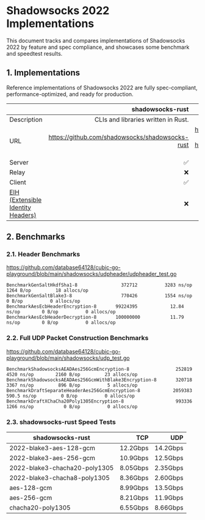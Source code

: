 # Shadowsocks 2022 Implementations

This document tracks and compares implementations of Shadowsocks 2022 by feature and spec compliance, and showcases some benchmark and speedtest results.

## 1. Implementations

Reference implementations of Shadowsocks 2022 are fully spec-compliant, performance-optimized, and ready for production.

|     | shadowsocks-rust | sing-shadowsocks |
| --- | ---------------: | ---------------: |
| Description | CLIs and libraries written in Rust. | CLIs and libraries written in Go. |
| URL | https://github.com/shadowsocks/shadowsocks-rust | https://github.com/SagerNet/sing-shadowsocks, https://github.com/SagerNet/sing-tools |
| Server | ✅ | ✅ |
| Relay  | ❌ | ✅ |
| Client | ✅ | ✅ |
| [EIH (Extensible Identity Headers)](2022-2-shadowsocks-2022-extensible-identity-headers.md) | ❌ | ✅ |

## 2. Benchmarks

### 2.1. Header Benchmarks

https://github.com/database64128/cubic-go-playground/blob/main/shadowsocks/udpheader/udpheader_test.go

```
BenchmarkGenSaltHkdfSha1-8          	  372712	      3283 ns/op	    1264 B/op	      18 allocs/op
BenchmarkGenSaltBlake3-8            	  770426	      1554 ns/op	       0 B/op	       0 allocs/op
BenchmarkAesEcbHeaderEncryption-8   	99224395	        12.84 ns/op	       0 B/op	       0 allocs/op
BenchmarkAesEcbHeaderDecryption-8   	100000000	        11.79 ns/op	       0 B/op	       0 allocs/op
```

### 2.2. Full UDP Packet Construction Benchmarks

https://github.com/database64128/cubic-go-playground/blob/main/shadowsocks/udp_test.go

```
BenchmarkShadowsocksAEADAes256GcmEncryption-8             	  252819	      4520 ns/op	    2160 B/op	      23 allocs/op
BenchmarkShadowsocksAEADAes256GcmWithBlake3Encryption-8   	  320718	      3367 ns/op	     896 B/op	       5 allocs/op
BenchmarkDraftSeparateHeaderAes256GcmEncryption-8         	 2059383	       590.5 ns/op	       0 B/op	       0 allocs/op
BenchmarkDraftXChaCha20Poly1305Encryption-8               	  993336	      1266 ns/op	       0 B/op	       0 allocs/op
```

### 2.3. shadowsocks-rust Speed Tests

|       shadowsocks-rust        |   TCP    |   UDP    |
| ----------------------------- | -------: | -------: |
| 2022-blake3-aes-128-gcm       | 12.2Gbps | 14.2Gbps |
| 2022-blake3-aes-256-gcm       | 10.9Gbps | 12.5Gbps |
| 2022-blake3-chacha20-poly1305 | 8.05Gbps | 2.35Gbps |
| 2022-blake3-chacha8-poly1305  | 8.36Gbps | 2.60Gbps |
| aes-128-gcm                   | 8.99Gbps | 13.5Gbps |
| aes-256-gcm                   | 8.21Gbps | 11.9Gbps |
| chacha20-poly1305             | 6.55Gbps | 8.66Gbps |
